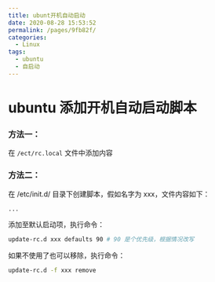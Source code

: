 ```yaml
---
title: ubunt开机自动启动
date: 2020-08-28 15:53:52
permalink: /pages/9fb82f/
categories: 
  - Linux
tags: 
  - ubuntu
  - 自启动
---
```

<script>
(function(){
    var bp = document.createElement('script');
    var curProtocol = window.location.protocol.split(':')[0];
    if (curProtocol === 'https'){
   bp.src = 'https://zz.bdstatic.com/linksubmit/push.js';
  }
  else{
  bp.src = 'http://push.zhanzhang.baidu.com/push.js';
  }
    var s = document.getElementsByTagName("script")[0];
    s.parentNode.insertBefore(bp, s);
})();
</script>


# ubuntu 添加开机自动启动脚本

### 方法一：
在 `/ect/rc.local` 文件中添加内容

### 方法二：
在 /etc/init.d/ 目录下创建脚本，假如名字为 xxx，文件内容如下：
```bash
...
```
添加至默认启动项，执行命令：
```bash
update-rc.d xxx defaults 90 # 90 是个优先级，根据情况改写
```
如果不使用了也可以移除，执行命令：
```bash
update-rc.d -f xxx remove
```